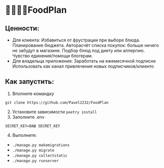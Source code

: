 # 🍧🍳🥐🦑FoodPlan
## Ценности:
- Для клиента:
Избавиться от фрустрации при выборе блюда.
Планирование бюджета.
Авторасчёт списка покупок: больше ничего не забудут в магазине.
Подбор блюд под диету или аллергию.
Чувство единения/помощи блогерам. 
- Для владельца приложения:
Заработать на ежемесячной подписке
Использовать как канал привлечения новых подписчиков/клиенто


## Как запустить:
1. Вполните командку 
```
git clone https://github.com/Pavel2232/FoodPlan
```
2. Установите зависимости ``` poetry install ```
3. Заполните .env
```
SECRET_KEY=ВАШ SECRET_KEY
```

4. Выполните:
- ```./manage.py makemigrations```
- ```./manage.py migrate```
- ```./manage.py collectstatic```
- ```./manage.py runserver```